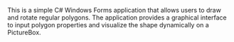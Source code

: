 This is a simple C# Windows Forms application that allows users to draw and rotate regular polygons. The application provides a graphical interface to input polygon properties and visualize the shape dynamically on a PictureBox.
